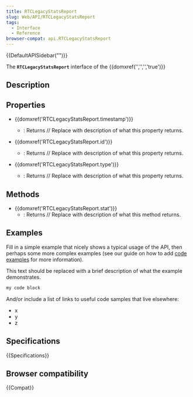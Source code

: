 ```yaml
---
title: RTCLegacyStatsReport
slug: Web/API/RTCLegacyStatsReport
tags:
  - Interface
  - Reference
browser-compat: api.RTCLegacyStatsReport
---
```

{{DefaultAPISidebar("")}}

The **`RTCLegacyStatsReport`** interface of the {{domxref('','','','true')}} 

## Description

 

## Properties

- {{domxref('RTCLegacyStatsReport.timestamp')}}
  - : Returns // Replace with description of what this property returns.

- {{domxref('RTCLegacyStatsReport.id')}}
  - : Returns // Replace with description of what this property returns.

- {{domxref('RTCLegacyStatsReport.type')}}
  - : Returns // Replace with description of what this property returns.



## Methods

- {{domxref('RTCLegacyStatsReport.stat')}}
  - : Returns // Replace with description of what this method returns.

## Examples

Fill in a simple example that nicely shows a typical usage of the API, then perhaps some more complex examples (see our guide on how to add [code examples](/en-US/docs/MDN/Contribute/Structures/Code_examples) for more information).

This text should be replaced with a brief description of what the example demonstrates.

```js
my code block
```

And/or include a list of links to useful code samples that live elsewhere:

*   x
*   y
*   z

## Specifications

{{Specifications}}

## Browser compatibility

{{Compat}}


